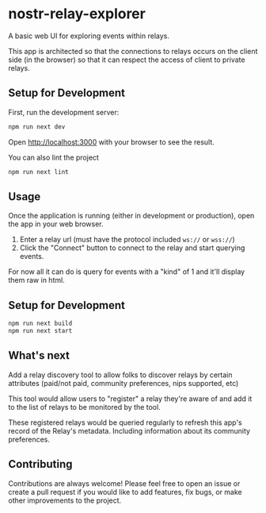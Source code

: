 # nostr-relay-explorer
A basic web UI for exploring events within relays.

This app is architected so that the connections to relays occurs on the client side (in the browser) so that it can respect the access of client to private relays.

## Setup for Development
First, run the development server:

```bash
npm run next dev
```

Open [http://localhost:3000](http://localhost:3000) with your browser to see the result.


You can also lint the project
```bash
npm run next lint
```

## Usage

Once the application is running (either in development or production), open the app in your web browser.

1. Enter a relay url (must have the protocol included `ws://` or `wss://`)
2. Click the "Connect" button to connect to the relay and start querying events.

For now all it can do is query for events with a "kind" of 1 and it'll display them raw in html.

## Setup for Development

```bash
npm run next build
npm run next start

```

## What's next
Add a relay discovery tool to allow folks to discover relays by certain attributes (paid/not paid, community preferences, nips supported, etc)

This tool would allow users to "register" a relay they're aware of and add it to the list of relays to be monitored by the tool.

These registered relays would be queried regularly to refresh this app's record of the Relay's metadata. Including information about its community preferences.

## Contributing

Contributions are always welcome! Please feel free to open an issue or create a pull request if you would like to add features, fix bugs, or make other improvements to the project.

